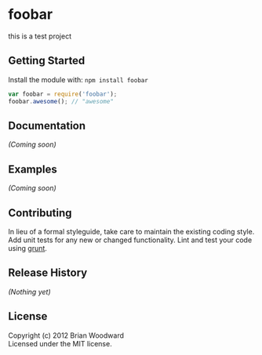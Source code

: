 # foobar

this is a test project

## Getting Started
Install the module with: `npm install foobar`

```javascript
var foobar = require('foobar');
foobar.awesome(); // "awesome"
```

## Documentation
_(Coming soon)_

## Examples
_(Coming soon)_

## Contributing
In lieu of a formal styleguide, take care to maintain the existing coding style. Add unit tests for any new or changed functionality. Lint and test your code using [grunt](https://github.com/cowboy/grunt).

## Release History
_(Nothing yet)_

## License
Copyright (c) 2012 Brian Woodward  
Licensed under the MIT license.
